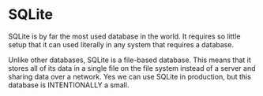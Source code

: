 # SQLite

SQLite is by far the most used database in the world. It requires so little setup that it can used literally in any system that requires a database.

Unlike other databases, SQLite is a file-based database. This means that it stores all of its data in a single file on the file system instead of a server and sharing data over a network. Yes we can use SQLite in production, but this database is INTENTIONALLY a small.
